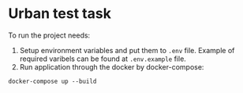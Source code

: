 # Urban test task

To run the project needs:
1. Setup environment variables and put them to `.env` file. Example of required varibels can be found at `.env.example` file.
2. Run application through the docker by docker-compose:

```
docker-compose up --build
```
